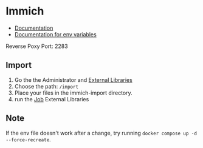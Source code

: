 # Immich

* [Documentation](https://immich.app/docs/install/docker-compose/)
* [Documentation for env variables](https://immich.app/docs/install/environment-variables)

Reverse Poxy Port: 2283

## Import

1. Go the the Administrator and [External Libraries](http://localhost:8000/admin/library-management)
1. Choose the path: ```/import```
1. Place your files in the immich-import directory.
1. run the [Job](http://localhost:8000/admin/jobs-status) External Libraries

## Note

If the env file doesn't work after a change, try running ```docker compose up -d --force-recreate```.
